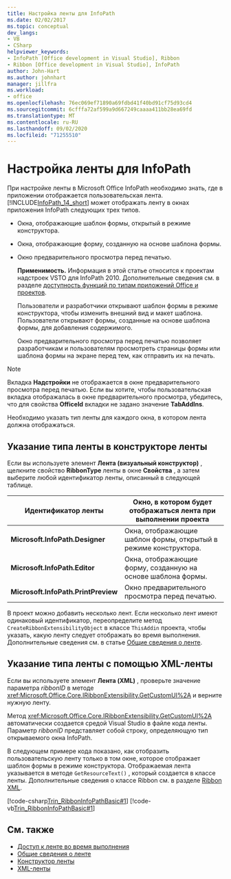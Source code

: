 ```yaml
---
title: Настройка ленты для InfoPath
ms.date: 02/02/2017
ms.topic: conceptual
dev_langs:
- VB
- CSharp
helpviewer_keywords:
- InfoPath [Office development in Visual Studio], Ribbon
- Ribbon [Office development in Visual Studio], InfoPath
author: John-Hart
ms.author: johnhart
manager: jillfra
ms.workload:
- office
ms.openlocfilehash: 76ec069ef71890a69fdbd41f40bd91cf75d93cd4
ms.sourcegitcommit: 6cfffa72af599a9d667249caaaa411bb28ea69fd
ms.translationtype: MT
ms.contentlocale: ru-RU
ms.lasthandoff: 09/02/2020
ms.locfileid: "71255510"
---
```

# <a name="customize-a-ribbon-for-infopath"></a>Настройка ленты для InfoPath
  При настройке ленты в Microsoft Office InfoPath необходимо знать, где в приложении отображается пользовательская лента. [!INCLUDE[InfoPath_14_short](../vsto/includes/infopath-14-short-md.md)] может отображать ленту в окнах приложения InfoPath следующих трех типов.

- Окна, отображающие шаблон формы, открытый в режиме конструктора.

- Окна, отображающие форму, созданную на основе шаблона формы.

- Окно предварительного просмотра перед печатью.

  **Применимость.** Информация в этой статье относится к проектам надстроек VSTO для InfoPath 2010. Дополнительные сведения см. в разделе [доступность функций по типам приложений Office и проектов](../vsto/features-available-by-office-application-and-project-type.md).

  Пользователи и разработчики открывают шаблон формы в режиме конструктора, чтобы изменить внешний вид и макет шаблона. Пользователи открывают формы, созданные на основе шаблона формы, для добавления содержимого.

  Окно предварительного просмотра перед печатью позволяет разработчикам и пользователям просмотреть страницы формы или шаблона формы на экране перед тем, как отправить их на печать.

> [!NOTE]
> Вкладка **Надстройки** не отображается в окне предварительного просмотра перед печатью. Если вы хотите, чтобы пользовательская вкладка отображалась в окне предварительного просмотра, убедитесь, что для свойства **OfficeId** вкладки не задано значение **TabAddIns**.

 Необходимо указать тип ленты для каждого окна, в котором лента должна отображаться.

## <a name="specify-the-ribbon-type-in-the-ribbon-designer"></a>Указание типа ленты в конструкторе ленты
 Если вы используете элемент **Лента (визуальный конструктор)** , щелкните свойство **RibbonType** ленты в окне **Свойства** , а затем выберите любой идентификатор ленты, описанный в следующей таблице.

|Идентификатор ленты|Окно, в котором будет отображаться лента при выполнении проекта|
|---------------|---------------------------------------------------------------------|
|**Microsoft.InfoPath.Designer**|Окна, отображающие шаблон формы, открытый в режиме конструктора.|
|**Microsoft.InfoPath.Editor**|Окна, отображающие форму, созданную на основе шаблона формы.|
|**Microsoft.InfoPath.PrintPreview**|Окно предварительного просмотра перед печатью.|

 В проект можно добавить несколько лент. Если несколько лент имеют одинаковый идентификатор, переопределите метод `CreateRibbonExtensibilityObject` в классе `ThisAddin` проекта, чтобы указать, какую ленту следует отображать во время выполнения. Дополнительные сведения см. в статье [Общие сведения о ленте](../vsto/ribbon-overview.md).

## <a name="specify-the-ribbon-type-by-using-ribbon-xml"></a>Указание типа ленты с помощью XML-ленты
 Если вы используете элемент **Лента (XML)** , проверьте значение параметра *ribbonID* в методе <xref:Microsoft.Office.Core.IRibbonExtensibility.GetCustomUI%2A> и верните нужную ленту.

 Метод <xref:Microsoft.Office.Core.IRibbonExtensibility.GetCustomUI%2A> автоматически создается средой Visual Studio в файле кода ленты. Параметр *ribbonID* представляет собой строку, определяющую тип открываемого окна InfoPath.

 В следующем примере кода показано, как отобразить пользовательскую ленту только в том окне, которое отображает шаблон формы в режиме конструктора. Отображаемая лента указывается в методе `GetResourceText()` , который создается в классе ленты. Дополнительные сведения о классе Ribbon см. в разделе [Ribbon XML](../vsto/ribbon-xml.md).

 [!code-csharp[Trin_RibbonInfoPathBasic#1](../vsto/codesnippet/CSharp/myinfopathproject/ribbon.cs#1)]
 [!code-vb[Trin_RibbonInfoPathBasic#1](../vsto/codesnippet/VisualBasic/myinfopathproject/ribbon.vb#1)]

## <a name="see-also"></a>См. также
- [Доступ к ленте во время выполнения](../vsto/accessing-the-ribbon-at-run-time.md)
- [Общие сведения о ленте](../vsto/ribbon-overview.md)
- [Конструктор ленты](../vsto/ribbon-designer.md)
- [XML-ленты](../vsto/ribbon-xml.md)
